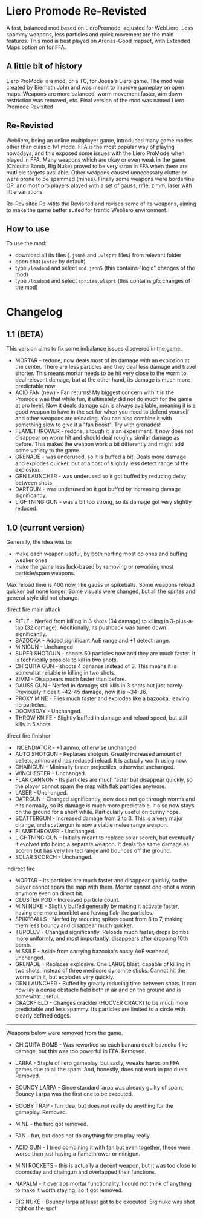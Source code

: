 # Liero Promode Re-Revisted

A fast, balanced mod based on LieroPromode, adjusted for WebLiero. Less spammy weapons, less particles and quick movement are the main features.
This mod is best played on Arenas-Good mapset, with Extended Maps option on for FFA. 

## A little bit of history

Liero ProMode is a mod, or a TC, for Joosa's Liero game. 
The mod was created by Biernath John and was meant to improve gameplay on open maps. Weapons are more balanced, worm movement faster, aim down restriction was removed, etc. 
Final version of the mod was named Liero Promode Revisited

## Re-Revisted

Webliero, being an online multiplayer game, introduced many game modes other than classic 1v1 mode. FFA is the most popular way of playing nowadays, and this exposed some issues with the Liero ProMode when played in FFA.
Many weapons which are okay or even weak in the game (Chiquita Bomb, Big Nuke) proved to be very stron in FFA when there are mutliple targets available. Other weapons caused unnecessary clutter or were prone to be spammed (mines). Finally some weapons were borderline OP, and most pro players played with a set of gauss, rifle, zimm, laser with little variations. 

Re-Revisited Re-vitits the Revisited and revises some of its weapons, aiming to make the game better suited for frantic Webliero environment.

## How to use

To use the mod:
- download all its files (`.json5` and `.wlsprt` files) from relevant folder
- open chat (`enter` by default)
- type `/loadmod` and select `mod.json5` (this contains "logic" changes of the mod)
- type `/loadmod` and select `sprites.wlsprt` (this contains gfx changes of the mod)

# Changelog

## 1.1 (BETA)

This version aims to fix some imbalance issues disovered in the game.

* MORTAR - redone; now deals most of its damage with an explosion at the center. There are less particles and they deal less damage and travel shorter. This means mortar needs to be hit very close to the worm to deal relevant damage, but at the other hand, its damage is much more predictable now.
* ACID FAN (new) - Fan returns! My biggest concern with it in the Promode was that while fun, it ultimately did not do much for the game at pro level. Now it deals damage can is always available, meaning it is a good weapon to have in the set for when you need to defend yourself and other weapons are reloading. You can also combine it with something slow to give it a "fan boost". Try with grenades!
* FLAMETHROWER - redone, altough it is an experiment. It now does not disappear on worm hit and should deal roughly similar damage as before. This makes the weapon work a bit differently and might add some variety to the game.
* GRENADE - was underused, so it is buffed a bit. Deals more damage and explodes quicker, but at a cost of slightly less detect range of the explosion.
* GRN LAUNCHER - was underused so it got buffed by reducing delay between shots.
* DARTGUN - was underused so it got buffed by increasing damage significantly.
* LIGHTNING GUN - was a bit too strong, so its damage got very slightly reduced.

## 1.0 (current version)

Generally, the idea was to:
- make each weapon useful, by both nerfing most op ones and buffing weaker ones
- make the game less luck-based by removing or reworking most particle/spam weapons. 

Max reload time is 400 now, like gauss or spikeballs. Some weapons reload quicker but none longer.
Some visuals were changed, but all the sprites and general style did not change. 

direct fire main attack
* RIFLE - Nerfed from killing in 3 shots (34 damage) to killing in 3-plus-a-tap (32 damage). Additionally, its pushback was tuned down significantly.
* BAZOOKA - Added significant AoE range and +1 detect range.
* MINIGUN - Unchanged
* SUPER SHOTGUN - shoots 50 particles now and they are much faster. It is technically possible to kill in two shots.
* CHIQUITA GUN - shoots 4 bananas instead of 3. This means it is somewhat reliable in killing in two shots. 
* ZIMM - Disappears much faster than before.
* GAUSS GUN - Nerfed in damage; still kills in 3 shots but just barely. Previously it dealt ~42-45 damage, now it is ~34-36.
* PROXY MINE - Flies much faster and explodes like a bazooka, leaving no particles.
* DOOMSDAY - Unchanged.
* THROW KNIFE - Slightly buffed in damage and reload speed, but still kills in 5 shots.

direct fire finisher
* INCENDIATOR - +1 ammo, otherwise unchanged
* AUTO SHOTGUN - Replaces shotgun. Greatly increased amount of pellets, ammo and has reduced reload. It is actually worth using now.
* CHAINGUN - Minimally faster projectiles, otherwise unchanged.
* WINCHESTER - Unchanged.
* FLAK CANNON - Its particles are much faster but disappear quickly, so the player cannot spam the map with flak particles anymore.
* LASER - Unchanged.
* DATRGUN - Changed significantly, now does not go through worms and hits normally, so its damage is much more predictable. It also now stays on the ground for a short while. Particularly useful on bunny hops. 
* SCATTERGUN - Increased damage from 2 to 3. This is a very major change, and scattergun is now a viable melee range weapon.
* FLAMETHROWER - Unchanged.
* LIGHTNING GUN - Initially meant to replace solar scorch, but eventually it evolved into being a separate weapon. It deals the same damage as scorch but has very limited range and bounces off the ground.
* SOLAR SCORCH - Unchanged.

indirect fire
* MORTAR - Its particles are much faster and disappear quickly, so the player cannot spam the map with them. Mortar cannot one-shot a worm anymore even on direct hit.
* CLUSTER POD - Increased particle count.
* MINI NUKE - Slightly buffed generally by making it activate faster, having one more bomblet and having flak-like particles.
* SPIKEBALLS - Nerfed by reducing spikes count from 8 to 7, making them less bouncy and disappear much quicker.
* TUPOLEV - Changed significantly. Reloads much faster, drops bombs more uniformly, and most importantly, disappears after dropping 10th bomb.
* MISSILE - Aside from carrying bazooka's nasty AoE warhead, unchanged.
* GRENADE - Replaces explosive. One LARGE blast, capable of killing in two shots, instead of three mediocre dynamite sticks. Cannot hit the worm with it, but explodes very quickly.
* GRN LAUNCHER - Buffed by greatly reducing time between shots. It can now lay a dense obstacle field both in air and on the ground and is somewhat useful.
* CRACKFIELD - Changes crackler (HOOVER CRACK) to be much more predictable and less spammy. Its particles are limited to a circle with clearly defined edges.

---------------
Weapons below were removed from the game.

* CHIQUITA BOMB - Was reworked so each banana dealt bazooka-like damage, but this was too powerful in FFA. Removed.
* LARPA - Staple of liero gameplay, but sadly, wreaks havoc on FFA games due to all the spam. And, honestly, does not work in pro duels. Removed.
* BOUNCY LARPA - Since standard larpa was already guilty of spam, Bouncy Larpa was the first one to be executed. 
* BOOBY TRAP - fun idea, but does not really do anything for the gameplay. Removed.
* MINE - the turd got removed.
* FAN - fun, but does not do anything for pro play really. 
* ACID GUN - I tried combining it with fan but even together, these were worse than just having a flamethrower or minigun.
* MINI ROCKETS - this is actually a decent weapon, but it was too close to doomsday and chaingun and overlapped their functions. 
* NAPALM - it overlaps mortar functionality. I could not think of anything to make it worth staying, so it got removed.

* BIG NUKE - Bouncy larpa at least got to be executed. Big nuke was shot right on the spot.



